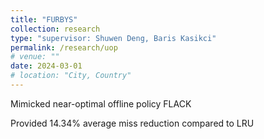 ```yaml
---
title: "FURBYS"
collection: research
type: "supervisor: Shuwen Deng, Baris Kasikci"
permalink: /research/uop
# venue: ""
date: 2024-03-01
# location: "City, Country"
---
```


Mimicked near-optimal offline policy FLACK

Provided 14.34% average miss reduction compared to LRU
